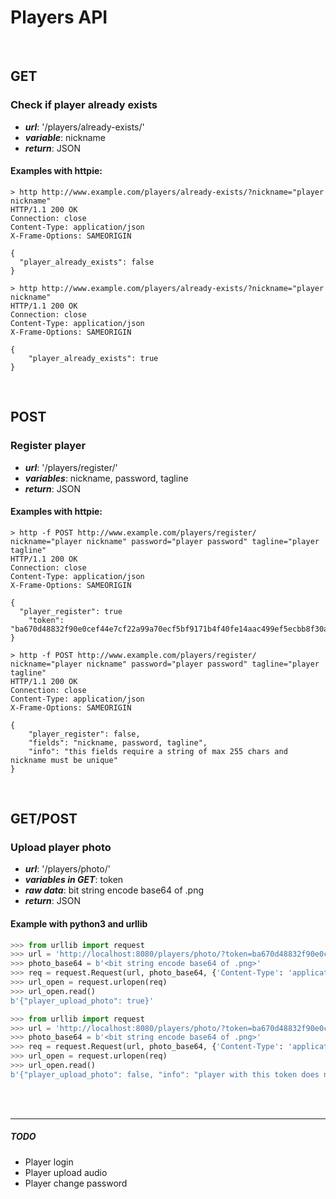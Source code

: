 # Players API

<br>

## GET

### Check if player already exists
* ***url***: '/players/already-exists/'
* ***variable***: nickname
* ***return***: JSON

#### Examples with httpie:
```
> http http://www.example.com/players/already-exists/?nickname="player nickname"
HTTP/1.1 200 OK
Connection: close
Content-Type: application/json
X-Frame-Options: SAMEORIGIN

{
  "player_already_exists": false
}
```
```
> http http://www.example.com/players/already-exists/?nickname="player nickname"
HTTP/1.1 200 OK
Connection: close
Content-Type: application/json
X-Frame-Options: SAMEORIGIN

{
    "player_already_exists": true
}
```

<br>

## POST

### Register player
* ***url***: '/players/register/'
* ***variables***: nickname, password, tagline
* ***return***: JSON

#### Examples with httpie:
```
> http -f POST http://www.example.com/players/register/ nickname="player nickname" password="player password" tagline="player tagline"
HTTP/1.1 200 OK
Connection: close
Content-Type: application/json
X-Frame-Options: SAMEORIGIN

{
  "player_register": true
    "token": "ba670d48832f90e0cef44e7cf22a99a70ecf5bf9171b4f40fe14aac499ef5ecbb8f30ae398dd75a330fc28213b92234d558bb5c3dbd3a94856f34afedb6d2283"
}
```
```
> http -f POST http://www.example.com/players/register/ nickname="player nickname" password="player password" tagline="player tagline"
HTTP/1.1 200 OK
Connection: close
Content-Type: application/json
X-Frame-Options: SAMEORIGIN

{
    "player_register": false,
    "fields": "nickname, password, tagline",
    "info": "this fields require a string of max 255 chars and nickname must be unique"
}
```
<br>

## GET/POST

### Upload player photo
* ***url***: '/players/photo/'
* ***variables in GET***: token
* ***raw data***: bit string encode base64 of .png
* ***return***: JSON

#### Example with python3 and urllib
```python
>>> from urllib import request
>>> url = 'http://localhost:8080/players/photo/?token=ba670d48832f90e0cef44e7cf22a99a70ecf5bf9171b4f40fe14aac499ef5ecbb8f30ae398dd75a330fc28213b92234d558bb5c3dbd3a94856f34afedb6d2283'
>>> photo_base64 = b'<bit string encode base64 of .png>'
>>> req = request.Request(url, photo_base64, {'Content-Type': 'application/octet-stream'})
>>> url_open = request.urlopen(req)
>>> url_open.read()
b'{"player_upload_photo": true}'
```
```python
>>> from urllib import request
>>> url = 'http://localhost:8080/players/photo/?token=ba670d48832f90e0cef44e7cf22a99a70e'
>>> photo_base64 = b'<bit string encode base64 of .png>'
>>> req = request.Request(url, photo_base64, {'Content-Type': 'application/octet-stream'})
>>> url_open = request.urlopen(req)
>>> url_open.read()
b'{"player_upload_photo": false, "info": "player with this token does not exists"}
```

<br><br>
<hr>

##### TODO
* Player login
* Player upload audio
* Player change password
